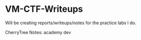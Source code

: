 # VM-CTF-Writeups
Will be creating reports/writeups/notes for the practice labs I do. 


CherryTree Notes:
academy
dev 
